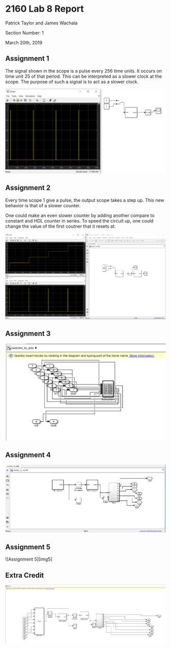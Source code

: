 # 2160 Lab 8 Report

Patrick Taylor and James Wachala

Section Number: 1

March 20th, 2019

## Assignment 1

The signal shown in the scope is a pulse every 256 time units. It occurs on time unit 25 of that period. This can be interpreted as a slower clock at the scope. The purpose of such a signal is to act as a slower clock.

![Assignment 1][img1]

## Assignment 2

Every time scope 1 give a pulse, the output scope takes a step up. This new behavior is that of a slower counter.

One could make an even slower counter by adding another compare to constant and HDL counter in series. To speed the circuit up, one could change the value of the first coutner that it resets at.

![Assignment 2][img2]

## Assignment 3

![Assignment 3][img3]

## Assignment 4

![Assignment 4][img4]

## Assignment 5

![Assignment 5][img5]

## Extra Credit

![Extra Credit][imgEC]

[img1]: assignment1.PNG
[img2]: assignment2.PNG
[img3]: assignment3.PNG
[img4]: assignment4.PNG
[imgEC]: EC.PNG
